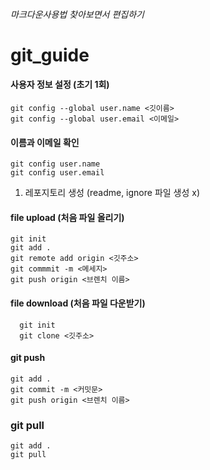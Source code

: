 ###### 마크다운사용법 찾아보면서 편집하기

# git_guide

#### 사용자 정보 설정 (초기 1회)
  ```
  git config --global user.name <깃이름>
  git config --global user.email <이메일>
  ```

#### 이름과 이메일 확인
  ```
  git config user.name                
  git config user.email
  ```

1. 레포지토리 생성 (readme, ignore 파일 생성 x)

#### file upload (처음 파일 올리기)
  ```
  git init
  git add .
  git remote add origin <깃주소>
  git commmit -m <메세지>
  git push origin <브렌치 이름>
  ```

#### file download (처음 파일 다운받기)
```
  git init
  git clone <깃주소>
```

#### git push
```
git add .
git commit -m <커밋문>
git push origin <브렌치 이름>
```


### git pull
```
git add .
git pull
```
